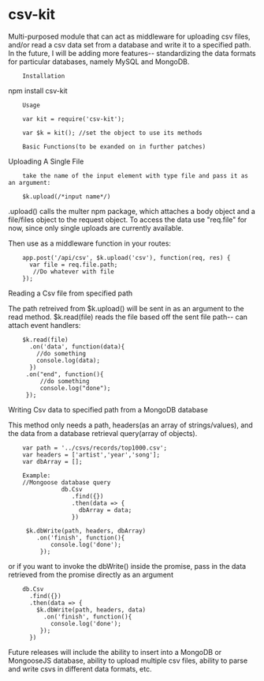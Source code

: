 # csv-kit
Multi-purposed module that can act as middleware for uploading csv files, and/or read a csv data set from a database and write it to a specified path. In the future, I will be adding more features-- standardizing the data formats for particular databases, namely MySQL and MongoDB.

        Installation

npm install csv-kit


        Usage

        var kit = require('csv-kit');

        var $k = kit(); //set the object to use its methods

        Basic Functions(to be exanded on in further patches)

Uploading A Single File

        take the name of the input element with type file and pass it as an argument:

        $k.upload(/*input name*/)
        
.upload() calls the multer npm package, which attaches a body object and a file/files object to the request object. To access the data use "req.file" for now, since only single uploads are currently available.

Then use as a middleware function in your routes:

        app.post('/api/csv', $k.upload('csv'), function(req, res) {
          var file = req.file.path;
           //Do whatever with file
        });

Reading a Csv file from specified path
        
The path retreived from $k.upload() will be sent in as an argument to the read method.
$k.read(file) reads the file based off the sent file path-- can attach event handlers:

        $k.read(file)
          .on('data', function(data){
            //do something 
            console.log(data);
          })
         .on("end", function(){
             //do something
             console.log("done");
         });


Writing Csv data to specified path from a MongoDB database

This method only needs a path, headers(as an array of strings/values), and the data from a database retrieval
query(array of objects).

        var path = '../csvs/records/top1000.csv';
        var headers = ['artist','year','song'];
        var dbArray = [];
        
        Example: 
        //Mongoose database query            
                   db.Csv
                      .find({})
                      .then(data => {
                        dbArray = data;
                      })

         $k.dbWrite(path, headers, dbArray)
            .on('finish', function(){
                console.log('done');
             });


or if you want to invoke the dbWrite() inside the promise, pass in the data retrieved from the promise directly as an argument

        db.Csv
          .find({})
          .then(data => {
            $k.dbWrite(path, headers, data)
              .on('finish', function(){
                console.log('done');
             });
          })


Future releases will include the ability to insert into a MongoDB or MongooseJS database, ability to upload multiple csv files, ability to parse and write csvs in different data formats, etc.


